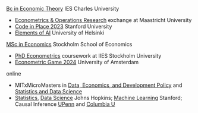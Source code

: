 
[Bc in Economic Theory](https://ies.fsv.cuni.cz/en/institute/about-us/my-url) IES Charles University
 -  [Econometrics & Operations Research](https://curriculum.maastrichtuniversity.nl/education/bachelor/bachelor-econometrics-and-operations-research) exchange at Maastricht University
 - [Code in Place 2023](https://codeinplace.stanford.edu/cip3/certificate/1bcm36) Stanford University
 - [Elements of AI](https://certificates.mooc.fi/validate/wspeomm2ier) University of Helsinki

[MSc in Economics](https://www.hhs.se/en/education/msc/mecon/) Stockholm School of Economics
 - [PhD Econometrics](https://www.su.se/institute-for-international-economic-studies/) coursework at IIES Stockholm University
 - [Econometric Game 2024](https://wceconometrics.com/) University of Amsterdam


online
- MITxMicroMasters in [Data, Economics, and Development Policy](https://micromasters.mit.edu/dedp/) and [Statistics and Data Science](https://micromasters.mit.edu/ds/)
- [Statistics](https://coursera.org/share/f7096b8e73d14001bdfdc59b547cb13e), [Data Science](https://coursera.org/share/e7b63d98d00917a1cb08d621e6447881) Johns Hopkins; [Machine Learning](https://www.coursera.org/account/accomplishments/specialization/T3Y6ZZBX5LHU?utm_source=link&utm_medium=certificate&utm_content=cert_image&utm_campaign=sharing_cta&utm_product=s12n) Stanford; Causal Inference [UPenn](https://coursera.org/share/b7ff2f515ab40d5f9f9ec54819c04de2) and [Columbia U](https://www.coursera.org/account/accomplishments/verify/SV2NYCC322FZ?utm_source=link&utm_medium=certificate&utm_content=cert_image&utm_campaign=sharing_cta&utm_product=course)
  

